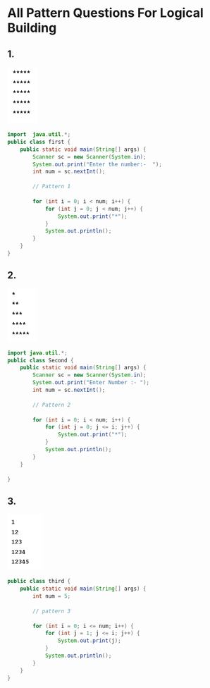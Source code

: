 # All Pattern Questions For Logical Building 


## 1.   
![P1.webp](src%2FAssect%2FP1.webp)

```java
import  java.util.*;
public class first {
    public static void main(String[] args) {
        Scanner sc = new Scanner(System.in);
        System.out.print("Enter the number:-  ");
        int num = sc.nextInt();

        // Pattern 1

        for (int i = 0; i < num; i++) {
            for (int j = 0; j < num; j++) {
                System.out.print("*");
            }
            System.out.println();
        }
    }
}

```

## 2. 
![P2.webp](src%2FAssect%2FP2.webp)

```java
import java.util.*;
public class Second {
    public static void main(String[] args) {
        Scanner sc = new Scanner(System.in);
        System.out.print("Enter Number :- ");
        int num = sc.nextInt();

        // Pattern 2

        for (int i = 0; i < num; i++) {
            for (int j = 0; j <= i; j++) {
                System.out.print("*");
            }
            System.out.println();
        }
    }

}

```

## 3.
![P3.webp](src%2FAssect%2FP3.webp)

```java
public class third {
    public static void main(String[] args) {
        int num = 5;

        // pattern 3

        for (int i = 0; i <= num; i++) {
            for (int j = 1; j <= i; j++) {
                System.out.print(j);
            }
            System.out.println();
        }
    }
}

```